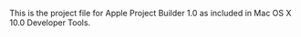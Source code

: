 This is the project file for Apple Project Builder 1.0 as included in Mac OS X 10.0 Developer Tools.